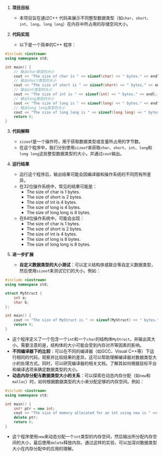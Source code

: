 1. **项目目标**
   - 本项目旨在通过C++ 代码来展示不同整型数据类型（如`char`、`short`、`int`、`long`、`long long`）在内存中所占用的存储空间大小。

2. **代码实现**
   - 以下是一个简单的C++ 程序：
```cpp
#include <iostream>
using namespace std;

int main() {
    // 输出char类型的大小
    cout << "The size of char is " << sizeof(char) << " bytes." << endl;
    // 输出short类型的大小
    cout << "The size of short is " << sizeof(short) << " bytes." << endl;
    // 输出int类型的大小
    cout << "The size of int is " << sizeof(int) << " bytes." << endl;
    // 输出long类型的大小
    cout << "The size of long is " << sizeof(long) << " bytes." << endl;
    // 输出long long类型的大小
    cout << "The size of long long is " << sizeof(long long) << " bytes." << endl;
    return 0;
}
```
3. **代码解释**
   - `sizeof`是一个操作符，用于获取数据类型或变量所占用的字节数。
   - 在这个程序中，我们分别使用`sizeof`来获取`char`、`short`、`int`、`long`和`long long`这些整型数据类型的大小，并通过`cout`输出。

4. **运行结果**
   - 运行这个程序后，输出结果可能会因编译器和操作系统的不同而有所差异。
   - 在32位操作系统中，常见的结果可能是：
     - The size of char is 1 bytes.
     - The size of short is 2 bytes.
     - The size of int is 4 bytes.
     - The size of long is 4 bytes.
     - The size of long long is 8 bytes.
   - 在64位操作系统中，可能会出现：
     - The size of char is 1 bytes.
     - The size of short is 2 bytes.
     - The size of int is 4 bytes.
     - The size of long is 8 bytes.
     - The size of long long is 8 bytes.

5. **进一步扩展**
   - **自定义数据类型的大小测试**：可以定义结构体或联合等自定义数据类型，然后使用`sizeof`来测试它们的大小。例如：
```cpp
#include <iostream>
using namespace std;

struct MyStruct {
    int a;
    char b;
};

int main() {
    cout << "The size of MyStruct is " << sizeof(MyStruct) << " bytes." << endl;
    return 0;
}
```
   - 这个程序定义了一个包含一个`int`和一个`char`的结构体`MyStruct`，并输出其大小。需要注意的是，结构体的大小可能会受到内存对齐等因素的影响。
   - **不同编译器下的比较**：可以在不同的编译器（如GCC、Visual C++等）下运行相同的代码，观察并比较结果的差异。这可以帮助理解编译器对数据类型大小的处理方式。同时，可以研究编译器的相关文档，了解其如何根据目标平台和编译选项来确定数据类型的大小。
   - **动态内存分配与数据类型大小的关系**：可以探索在动态内存分配（如`new`和`malloc`）时，如何根据数据类型的大小来分配足够的内存空间。例如：
```cpp
#include <iostream>
using namespace std;

int main() {
    int* ptr = new int;
    cout << "The size of memory allocated for an int using new is " << sizeof(*ptr) << " bytes." << endl;
    delete ptr;
    return 0;
}
```
   - 这个程序使用`new`来动态分配一个`int`类型的内存空间，然后输出所分配内存空间的大小，最后使用`delete`释放内存。通过这样的实验，可以加深对数据类型大小在内存分配中的应用的理解。
